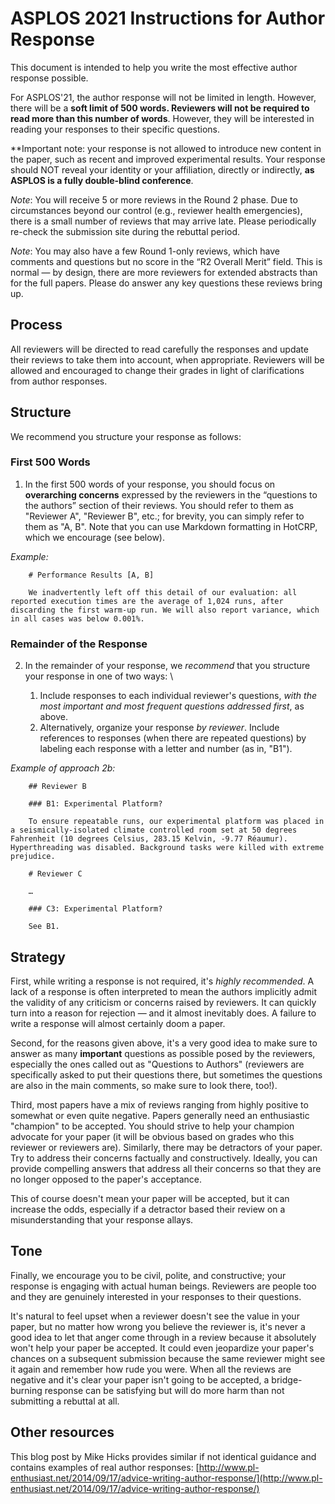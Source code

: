 # ASPLOS 2021 Instructions for Author Response

This document is intended to help you write the most effective author response possible.

For ASPLOS'21, the author response will not be limited in length. However, there will be a **soft limit of 500 words. Reviewers will not be required to read more than this number of words**. However, they will be interested in reading your responses to their specific questions.

**Important note: your response is not allowed to introduce new content in the paper, such as recent and improved experimental results. Your response should NOT reveal your identity or your affiliation, directly or indirectly, **as ASPLOS is a fully double-blind conference**.

_Note_: You will receive 5 or more reviews in the Round 2 phase. Due to circumstances beyond our control (e.g., reviewer health emergencies), there is a small number of reviews that may arrive late. Please periodically re-check the submission site during the rebuttal period.

_Note_: You may also have a few Round 1-only reviews, which have comments and questions but no score in the “R2 Overall Merit” field. This is normal — by design, there are more reviewers for extended abstracts than for the full papers. Please do answer any key questions these reviews bring up.


## Process

All reviewers will be directed to read carefully the responses and update their reviews to take them into account, when appropriate. Reviewers will be allowed and encouraged to change their grades in light of clarifications from author responses.


## Structure

We recommend you structure your response as follows:


### First 500 Words



1. In the first 500 words of your response, you should focus on **overarching concerns** expressed by the reviewers in the “questions to the authors” section of their reviews. You should refer to them as "Reviewer A", "Reviewer B", etc.; for brevity, you can simply refer to them as "A, B". Note that you can use Markdown formatting in HotCRP, which we encourage (see below).

_Example:_


```
    # Performance Results [A, B]

    We inadvertently left off this detail of our evaluation: all reported execution times are the average of 1,024 runs, after discarding the first warm-up run. We will also report variance, which in all cases was below 0.001%.
```



### Remainder of the Response



2. In the remainder of your response, we _recommend_ that you structure your response in one of two ways: \

    1. Include responses to each individual reviewer's questions, _with the most important and most frequent questions addressed first_, as above.
    2. Alternatively, organize your response _by reviewer_. Include references to responses (when there are repeated questions) by labeling each response with a letter and number (as in, "B1"). 

_Example of approach 2b:_


```
    ## Reviewer B

    ### B1: Experimental Platform?

    To ensure repeatable runs, our experimental platform was placed in a seismically-isolated climate controlled room set at 50 degrees Fahrenheit (10 degrees Celsius, 283.15 Kelvin, -9.77 Réaumur). Hyperthreading was disabled. Background tasks were killed with extreme prejudice.

    # Reviewer C

    …

    ### C3: Experimental Platform?

    See B1.
```



## Strategy

First, while writing a response is not required, it's _highly recommended_. A lack of a response is often interpreted to mean the authors implicitly admit the validity of any criticism or concerns raised by reviewers. It can quickly turn into a reason for rejection — and it almost inevitably does. A failure to write a response will almost certainly doom a paper.

Second, for the reasons given above, it's a very good idea to make sure to answer as many **important** questions as possible posed by the reviewers, especially the ones called out as "Questions to Authors" (reviewers are specifically asked to put their questions there, but sometimes the questions are also in the main comments, so make sure to look there, too!).

Third, most papers have a mix of reviews ranging from highly positive to somewhat or even quite negative. Papers generally need an enthusiastic "champion" to be accepted. You should strive to help your champion advocate for your paper (it will be obvious based on grades who this reviewer or reviewers are). Similarly, there may be detractors of your paper. Try to address their concerns factually and constructively. Ideally, you can provide compelling answers that address all their concerns so that they are no longer opposed to the paper's acceptance.

This of course doesn't mean your paper will be accepted, but it can increase the odds, especially if a detractor based their review on a misunderstanding that your response allays.


## Tone

Finally, we encourage you to be civil, polite, and constructive; your response is engaging with actual human beings. Reviewers are people too and they are genuinely interested in your responses to their questions.

It's natural to feel upset when a reviewer doesn't see the value in your paper, but no matter how wrong you believe the reviewer is, it's never a good idea to let that anger come through in a review because it absolutely won't help your paper be accepted. It could even jeopardize your paper's chances on a subsequent submission because the same reviewer might see it again and remember how rude you were. When all the reviews are negative and it's clear your paper isn't going to be accepted, a bridge-burning response can be satisfying but will do more harm than not submitting a rebuttal at all.


## Other resources

This blog post by Mike Hicks provides similar if not identical guidance and contains examples of real author responses: [http://www.pl-enthusiast.net/2014/09/17/advice-writing-author-response/](http://www.pl-enthusiast.net/2014/09/17/advice-writing-author-response/)
